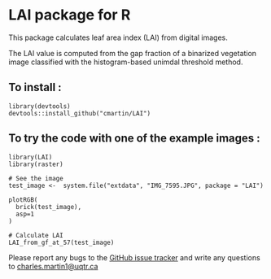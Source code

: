 # LAI package for R

This package calculates leaf area index (LAI) from digital images.

The LAI value is computed from the gap fraction of a binarized vegetation image classified with the histogram-based unimdal threshold method.

## To install : 
```{r}
library(devtools)
devtools::install_github("cmartin/LAI")
```

## To try the code with one of the example images : 
```{r}
library(LAI)
library(raster)

# See the image
test_image <-  system.file("extdata", "IMG_7595.JPG", package = "LAI")

plotRGB(
  brick(test_image),
  asp=1
)

# Calculate LAI
LAI_from_gf_at_57(test_image)
```

Please report any bugs to the [GitHub issue tracker](https://github.com/cmartin/LAI/issues) and write any questions to <charles.martin1@uqtr.ca>
